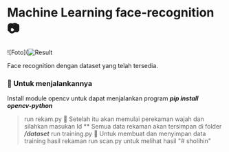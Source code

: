 ﻿# Machine Learning face-recognition 📷
 ![Foto](![Result](https://github.com/user-attachments/assets/fb11e3ec-0a98-4068-a877-220276f5abb3)


Face recognition dengan dataset yang telah tersedia.
### 📸 Untuk menjalankannya
Install module opencv untuk dapat menjalankan program ***pip install opencv-python***
> run rekam.py
📸 Setelah itu akan memulai perekaman wajah dan silahkan masukan Id
** Semua data rekaman akan tersimpan di folder ***/dataset***
> run training.py
📸 Untuk membuat dan menyimpan data training hasil rekaman
> run scan.py
untuk melihat hasil
"# sholihin" 
